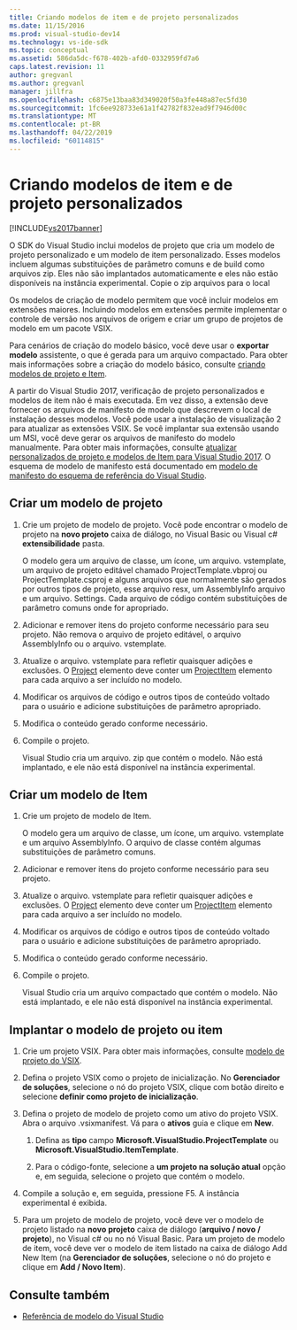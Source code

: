 ```yaml
---
title: Criando modelos de item e de projeto personalizados
ms.date: 11/15/2016
ms.prod: visual-studio-dev14
ms.technology: vs-ide-sdk
ms.topic: conceptual
ms.assetid: 586da5dc-f678-402b-afd0-0332959fd7a6
caps.latest.revision: 11
author: gregvanl
ms.author: gregvanl
manager: jillfra
ms.openlocfilehash: c6875e13baa83d349020f50a3fe448a87ec5fd30
ms.sourcegitcommit: 1fc6ee928733e61a1f42782f832ead9f7946d00c
ms.translationtype: MT
ms.contentlocale: pt-BR
ms.lasthandoff: 04/22/2019
ms.locfileid: "60114815"
---
```

# <a name="creating-custom-project-and-item-templates"></a>Criando modelos de item e de projeto personalizados
[!INCLUDE[vs2017banner](../includes/vs2017banner.md)]

O SDK do Visual Studio inclui modelos de projeto que cria um modelo de projeto personalizado e um modelo de item personalizado. Esses modelos incluem algumas substituições de parâmetro comuns e de build como arquivos zip. Eles não são implantados automaticamente e eles não estão disponíveis na instância experimental. Copie o zip arquivos para o local

Os modelos de criação de modelo permitem que você incluir modelos em extensões maiores. Incluindo modelos em extensões permite implementar o controle de versão nos arquivos de origem e criar um grupo de projetos de modelo em um pacote VSIX.

Para cenários de criação do modelo básico, você deve usar o **exportar modelo** assistente, o que é gerada para um arquivo compactado. Para obter mais informações sobre a criação do modelo básico, consulte [criando modelos de projeto e Item](../ide/creating-project-and-item-templates.md).

A partir do Visual Studio 2017, verificação de projeto personalizados e modelos de item não é mais executada. Em vez disso, a extensão deve fornecer os arquivos de manifesto de modelo que descrevem o local de instalação desses modelos. Você pode usar a instalação de visualização 2 para atualizar as extensões VSIX. Se você implantar sua extensão usando um MSI, você deve gerar os arquivos de manifesto do modelo manualmente. Para obter mais informações, consulte [atualizar personalizados de projeto e modelos de Item para Visual Studio 2017](/visualstudio/extensibility/upgrading-custom-project-and-item-templates-for-visual-studio-2017?view=vs-2015). O esquema de modelo de manifesto está documentado em [modelo de manifesto do esquema de referência do Visual Studio](/visualstudio/extensibility/visual-studio-template-manifest-schema-reference).

## <a name="create-a-project-template"></a>Criar um modelo de projeto

1. Crie um projeto de modelo de projeto. Você pode encontrar o modelo de projeto na **novo projeto** caixa de diálogo, no Visual Basic ou Visual c# **extensibilidade** pasta.

     O modelo gera um arquivo de classe, um ícone, um arquivo. vstemplate, um arquivo de projeto editável chamado ProjectTemplate.vbproj ou ProjectTemplate.csproj e alguns arquivos que normalmente são gerados por outros tipos de projeto, esse arquivo resx, um AssemblyInfo arquivo e um arquivo. Settings. Cada arquivo de código contém substituições de parâmetro comuns onde for apropriado.

2. Adicionar e remover itens do projeto conforme necessário para seu projeto. Não remova o arquivo de projeto editável, o arquivo AssemblyInfo ou o arquivo. vstemplate.

3. Atualize o arquivo. vstemplate para refletir quaisquer adições e exclusões. O [Project](../extensibility/project-element-visual-studio-templates.md) elemento deve conter um [ProjectItem](../extensibility/projectitem-element-visual-studio-item-templates.md) elemento para cada arquivo a ser incluído no modelo.

4. Modificar os arquivos de código e outros tipos de conteúdo voltado para o usuário e adicione substituições de parâmetro apropriado.

5. Modifica o conteúdo gerado conforme necessário.

6. Compile o projeto.

     Visual Studio cria um arquivo. zip que contém o modelo. Não está implantado, e ele não está disponível na instância experimental.

## <a name="create-an-item-template"></a>Criar um modelo de Item

1. Crie um projeto de modelo de Item.

     O modelo gera um arquivo de classe, um ícone, um arquivo. vstemplate e um arquivo AssemblyInfo. O arquivo de classe contém algumas substituições de parâmetro comuns.

2. Adicionar e remover itens do projeto conforme necessário para seu projeto.

3. Atualize o arquivo. vstemplate para refletir quaisquer adições e exclusões. O [Project](../extensibility/project-element-visual-studio-templates.md) elemento deve conter um [ProjectItem](../extensibility/projectitem-element-visual-studio-item-templates.md) elemento para cada arquivo a ser incluído no modelo.

4. Modificar os arquivos de código e outros tipos de conteúdo voltado para o usuário e adicione substituições de parâmetro apropriado.

5. Modifica o conteúdo gerado conforme necessário.

6. Compile o projeto.

     Visual Studio cria um arquivo compactado que contém o modelo. Não está implantado, e ele não está disponível na instância experimental.

## <a name="deploy-the-project-or-item-template"></a>Implantar o modelo de projeto ou item

1. Crie um projeto VSIX. Para obter mais informações, consulte [modelo de projeto do VSIX](../extensibility/vsix-project-template.md).

2. Defina o projeto VSIX como o projeto de inicialização. No **Gerenciador de soluções**, selecione o nó do projeto VSIX, clique com botão direito e selecione **definir como projeto de inicialização**.

3. Defina o projeto de modelo de projeto como um ativo do projeto VSIX. Abra o arquivo .vsixmanifest. Vá para o **ativos** guia e clique em **New**.

    1. Defina as **tipo** campo **Microsoft.VisualStudio.ProjectTemplate** ou **Microsoft.VisualStudio.ItemTemplate**.

    2. Para o código-fonte, selecione a **um projeto na solução atual** opção e, em seguida, selecione o projeto que contém o modelo.

4. Compile a solução e, em seguida, pressione F5. A instância experimental é exibida.

5. Para um projeto de modelo de projeto, você deve ver o modelo de projeto listado na **novo projeto** caixa de diálogo (**arquivo / novo / projeto**), no Visual c# ou no nó Visual Basic. Para um projeto de modelo de item, você deve ver o modelo de item listado na caixa de diálogo Add New Item (na **Gerenciador de soluções**, selecione o nó do projeto e clique em **Add / Novo Item**).

## <a name="see-also"></a>Consulte também

- [Referência de modelo do Visual Studio](../ide/visual-studio-template-reference.md)